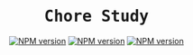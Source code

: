 <h1 align="center"><samp>Chore Study</samp></h1>

<p align="center">
<a href="./mobile"><img src="https://img.shields.io/badge/-mobile-red" alt="NPM version"></a>
<a href="./visual"><img src="https://img.shields.io/badge/-visual-blue" alt="NPM version"></a>
<a href="./typescript"><img src="https://img.shields.io/badge/-typescript-blue" alt="NPM version"></a>
